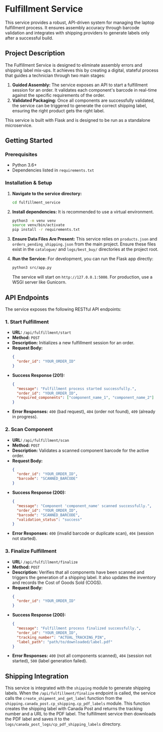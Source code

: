 # Fulfillment Service

This service provides a robust, API-driven system for managing the laptop fulfillment process. It ensures assembly accuracy through barcode validation and integrates with shipping providers to generate labels only after a successful build.

## Project Description

The Fulfillment Service is designed to eliminate assembly errors and shipping label mix-ups. It achieves this by creating a digital, stateful process that guides a technician through two main stages:

1.  **Guided Assembly:** The service exposes an API to start a fulfillment session for an order. It validates each component's barcode in real-time against the specific requirements of the order.
2.  **Validated Packaging:** Once all components are successfully validated, the service can be triggered to generate the correct shipping label, ensuring the right product gets the right label.

This service is built with Flask and is designed to be run as a standalone microservice.

## Getting Started

### Prerequisites

*   Python 3.6+
*   Dependencies listed in `requirements.txt`

### Installation & Setup

1.  **Navigate to the service directory:**
    ```bash
    cd fulfillment_service
    ```

2.  **Install dependencies:**
    It is recommended to use a virtual environment.
    ```bash
    python3 -m venv venv
    source venv/bin/activate
    pip install -r requirements.txt
    ```

3.  **Ensure Data Files Are Present:**
    This service relies on `products.json` and `orders_pending_shipping.json` from the main project. Ensure these files exist in the `catalogue/` and `logs/best_buy/` directories at the project root.

4.  **Run the Service:**
    For development, you can run the Flask app directly:
    ```bash
    python3 src/app.py
    ```
    The service will start on `http://127.0.0.1:5000`. For production, use a WSGI server like Gunicorn.

## API Endpoints

The service exposes the following RESTful API endpoints:

### 1. Start Fulfillment

*   **URL:** `/api/fulfillment/start`
*   **Method:** `POST`
*   **Description:** Initializes a new fulfillment session for an order.
*   **Request Body:**
    ```json
    {
      "order_id": "YOUR_ORDER_ID"
    }
    ```
*   **Success Response (201):**
    ```json
    {
      "message": "Fulfillment process started successfully.",
      "order_id": "YOUR_ORDER_ID",
      "required_components": ["component_name_1", "component_name_2"]
    }
    ```
*   **Error Responses:** `400` (bad request), `404` (order not found), `409` (already in progress).

### 2. Scan Component

*   **URL:** `/api/fulfillment/scan`
*   **Method:** `POST`
*   **Description:** Validates a scanned component barcode for the active order.
*   **Request Body:**
    ```json
    {
      "order_id": "YOUR_ORDER_ID",
      "barcode": "SCANNED_BARCODE"
    }
    ```
*   **Success Response (200):**
    ```json
    {
      "message": "Component 'component_name' scanned successfully.",
      "order_id": "YOUR_ORDER_ID",
      "barcode": "SCANNED_BARCODE",
      "validation_status": "success"
    }
    ```
*   **Error Responses:** `400` (invalid barcode or duplicate scan), `404` (session not started).

### 3. Finalize Fulfillment

*   **URL:** `/api/fulfillment/finalize`
*   **Method:** `POST`
*   **Description:** Verifies that all components have been scanned and triggers the generation of a shipping label. It also updates the inventory and records the Cost of Goods Sold (COGS).
*   **Request Body:**
    ```json
    {
      "order_id": "YOUR_ORDER_ID"
    }
    ```
*   **Success Response (200):**
    ```json
    {
      "message": "Fulfillment process finalized successfully.",
      "order_id": "YOUR_ORDER_ID",
      "tracking_number": "ACTUAL_TRACKING_PIN",
      "label_path": "path/to/downloaded/label.pdf"
    }
    ```
*   **Error Responses:** `400` (not all components scanned), `404` (session not started), `500` (label generation failed).

## Shipping Integration

This service is integrated with the `shipping` module to generate shipping labels. When the `/api/fulfillment/finalize` endpoint is called, the service calls the `create_shipment_and_get_label` function from the `shipping.canada_post.cp_shipping.cp_pdf_labels` module. This function creates the shipping label with Canada Post and returns the tracking number and a URL to the PDF label. The fulfillment service then downloads the PDF label and saves it to the `logs/canada_post_logs/cp_pdf_shipping_labels` directory.
